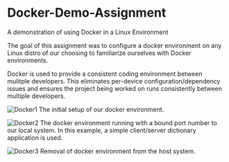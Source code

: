 # Docker-Demo-Assignment
A demonstration of using Docker in a Linux Environment

The goal of this assignment was to configure a docker environment on any Linux distro of our choosing to familiarize ourselves with Docker environments.

Docker is used to provide a consistent coding environment between mulitple developers.  This eliminates per-device configuration/dependency issues and ensures the project being worked on runs consistently between multiple developers.

![Docker1](https://user-images.githubusercontent.com/55068569/145719021-897154c4-267e-4ce1-b402-8b3efe22faa5.PNG)
The initial setup of our docker environment.



![Docker2](https://user-images.githubusercontent.com/55068569/145719020-066e102e-3d45-419e-af15-1ffa0098f20e.PNG)
The docker environment running with a bound port number to our local system.  In this example, a simple client/server dictionary application is used.



![Docker3](https://user-images.githubusercontent.com/55068569/145719022-a722919f-cfbc-4fc9-b9a9-fcf7c3068dd6.PNG)
Removal of docker environment from the host system.
